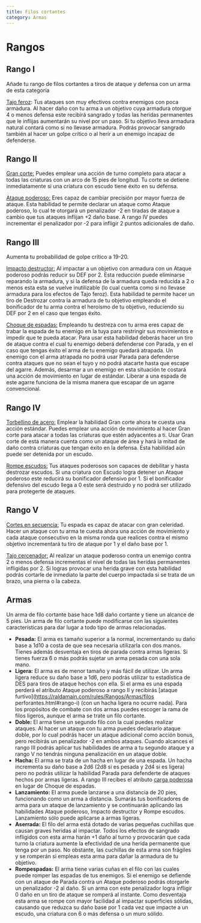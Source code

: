 ```yaml
---
title: Filos cortantes
category: Armas
---
```


# Rangos

## Rango I

Añade tu rango de filos cortantes a tiros de ataque y defensa con un arma de esta categoría

<u>Tajo feroz</u>: Tus ataques son muy efectivos contra enemigos con poca armadura. Al hacer daño con tu arma a un objetivo cuya armadura otorgue 4 o menos defensa este recibirá sangrado y todas las heridas permanentes que le inflijas aumentarán su nivel por un paso. Si tu objetivo lleva armadura natural contará como si no llevase armadura. Podrás provocar sangrado también al hacer un golpe crítico o al herir a un enemigo incapaz de defenderse.

## Rango II

<u>Gran corte:</u> Puedes emplear una acción de turno completo para atacar a todas las criaturas con un arco de 15 pies de longitud. Tu corte se detiene inmediatamente si una criatura con escudo tiene éxito en su defensa.

<u>Ataque poderoso:</u> Eres capaz de cambiar precisión por mayor fuerza de ataque. Esta habilidad te permite declarar un ataque como Ataque poderoso, lo cual te otorgará un penalizador -2 en tiradas de ataque a cambio que tus ataques inflijan +2 daño base. A rango IV puedes incrementar el penalizador por -2 para infligir 2 puntos adicionales de daño.

## Rango III

Aumenta tu probabilidad de golpe crítico a 19-20.

<u>Impacto destructor:</u> Al impactar a un objetivo con armadura con un Ataque poderoso podrás reducir su DEF por 2. Esta reducción puede eliminarse reparando la armadura, y si la defensa de la armadura queda reducida a 2 o menos esta esta se vuelve inutilizable (lo cual cuenta como si no llevase armadura para los efectos de Tajo feroz). Esta habilidad te permite hacer un tiro de Destrozar contra la armadura de tu objetivo empleando el bonificador de tu arma contra el heroísmo de tu objetivo, reduciendo su DEF por 2 en el caso que tengas éxito.

<u>Choque de espadas:</u> Empleando tu destreza con tu arma eres capaz de trabar la espada de tu enemigo en la tuya para restringir sus movimientos e impedir que te pueda atacar. Para usar esta habilidad deberás hacer un tiro de ataque contra el cual tu enemigo deberá defenderse con Parada, y en el caso que tengas éxito el arma de tu enemigo quedará atrapada. Un enemigo con el arma atrapada no podrá usar Parada para defenderse contra ataques que no sean el tuyo y no podrá atacarte hasta que escape del agarre. Además, desarmar a un enemigo en esta situación te costará una acción de movimiento en lugar de estándar. Liberar a una espada de este agarre funciona de la misma manera que escapar de un agarre convencional.

## Rango IV

<u>Torbellino de acero:</u> Emplear la habilidad Gran corte ahora te cuesta una acción estándar. Puedes emplear una acción de movimiento al hacer Gran corte para atacar a todas las criaturas que estén adyacentes a ti. Usar Gran corte de esta manera cuenta como un ataque de área y hará la mitad de daño contra criaturas que tengan éxito en la defensa. Esta habilidad aún puede ser detenida por un escudo.

<u>Rompe escudos:</u> Tus ataques poderosos son capaces de debilitar y hasta destrozar escudos. Si una criatura con Escudo logra detener un Ataque poderoso este reducirá su bonificador defensivo por 1. Si el bonificador defensivo del escudo llega a 0 este será destruido y no podrá ser utilizado para protegerte de ataques. 

## Rango V

<u>Cortes en secuencia:</u> Tu espada es capaz de atacar con gran celeridad. Hacer un ataque con tu arma te cuesta ahora una acción de movimiento y cada ataque consecutivo en la misma ronda que realices contra el mismo objetivo incrementará tu tiro de ataque por 1 y el daño base por 1.

<u>Tajo cercenador:</u> Al realizar un ataque poderoso contra un enemigo contra 2 o menos defensa incrementas el nivel de todas las heridas permanentes infligidas por 2. Si logras provocar una herida grave con esta habilidad podrás cortarle de inmediato la parte del cuerpo impactada si se trata de un brazo, una pierna o la cabeza.

## Armas

Un arma de filo cortante base hace 1d8 daño cortante y tiene un alcance de 5 pies. Un arma de filo cortante puede modificarse con las siguientes características para dar lugar a todo tipo de armas relacionadas.

- **Pesada:** El arma es tamaño superior a la normal, incrementando su daño base a 1d10 a costa de que sea necesaria utilizarla con dos manos. Tienes además desventaja en tiros de parada contra armas ligeras. Si tienes fuerza 6 o más podrás sujetar un arma pesada con una sola mano.
- **Ligera:** El arma es de menor tamaño y más fácil de utilizar. Un arma ligera reduce su daño base a 1d6, pero podrás utilizar tu estadística de DES para tiros de ataque hechos con ella. Si el arma es una espada perderá el atributo Ataque poderoso a rango II y recibirás [ataque furtivo](https://raldamain.com/rules/Rangos/Armas/filos perforantes.html#rango-i) (con un hacha ligera no ocurre nada). Para los propósitos de combate con dos armas puedes escoger la rama de filos ligeros, aunque el arma se trate un filo cortante.
- **Doble:** El arma tiene un segundo filo con la cual puedes realizar ataques. Al hacer un ataque con tu arma puedes declararlo ataque doble, por lo cual podrás hacer un ataque adicional como acción bonus, pero recibirás un penalizador -2 en ambos ataques. Cuando alcances el rango III podrás aplicar tus habilidades de arma a tu segundo ataque y a rango V no tendrás ninguna penalización en un ataque doble.
- **Hacha:** El arma se trata de un hacha en lugar de una espada. Un hacha incrementa su daño base a 2d6 (2d8 si es pesada y 2d4 si es ligera) pero no podrás utilizar la habilidad Parada para defenderte de ataques hechos por armas ligeras. A rango III recibes el atributo [carga poderosa](https://raldamain.com/rules/Rangos/Armas/contundentes.html#rango-iii) en lugar de Choque de espadas.
- **Lanzamiento:** El arma puede lanzarse a una distancia de 20 pies, funcionando como un arma a distancia. Sumarás tus bonificadores de arma para un ataque de lanzamiento y se continuarán aplicando las habilidades Ataque poderoso, Impacto destructor y Rompe escudos. Lanzamiento sólo puede aplicarse a armas ligeras.
- **Aserrada:** El filo del arma está dotado de varias pequeñas cuchillas que causan graves heridas al impactar. Todos los efectos de sangrado infligidos con esta arma harán +1 daño al turno y provocarán que cada turno la criatura aumente la efectividad de una herida permanente que tenga por un paso. No obstante, las cuchillas de esta arma son frágiles y se romperán si empleas esta arma para dañar la armadura de tu objetivo.
- **Rompespadas:** El arma tiene varias cuñas en el filo con las cuales puede romper las espadas de tus enemigos. Si el enemigo se defiende con un ataque de Parada contra un Ataque poderoso podrás otorgarle un penalizador -2 al daño. Si un arma con este penalizador logra infligir 0 daño en un tiro de ataque se romperá al instante. Como desventaja esta arma se rompe con mayor facilidad al impactar superficies sólidas, causando que reduzca su daño base por 1 cada vez que impacte a un escudo, una criatura con 6 o más defensa o un muro sólido. 